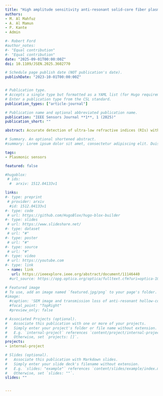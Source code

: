 ```yaml
---
title: "High amplitude sensitivity anti-resonant solid-core fiber plasmonic sensor for ultra-low refractive index detection"
authors:
- M. Al Mahfuz
- A. Al Mamun
- P. Kante
- Admin

#- Robert Ford
#author_notes:
#- "Equal contribution"
#- "Equal contribution"
date: "2025-09-01T00:00:00Z"
doi: 10.1109/JSEN.2025.3602770

# Schedule page publish date (NOT publication's date).
publishDate: "2023-10-01T00:00:00Z"


# Publication type.
# Accepts a single type but formatted as a YAML list (for Hugo requirements).
# Enter a publication type from the CSL standard.
publication_types: ["article-journal"]

# Publication name and optional abbreviated publication name.
publication: "IEEE Sensors Journal **1**, 1 (2025)"
publication_short: ""

abstract: Accurate detection of ultra-low refractive indices (RIs) with high amplitude sensitivity (AS) is crucial for many applications, including effective environmental monitoring, bio-sensing, medical diagnostics, and the detection of harmful gases. For ultra-low RIs, the evanescent wave interacts weakly with the plasmonic layers, which makes it difficult to create sharp resonance peaks, resulting in reduced AS. To address this challenge, an efficient light-guiding mechanism with a carefully engineered cladding fiber design is necessary. In this paper, we propose a new type of anti-resonant solid core fiber (AR-SCF)-based surface plasmon resonance (SPR) sensor that simultaneously offers high AS and can detect ultra-low RIs in the near-infrared (NIR) wavelength regime. The proposed sensor architecture is relatively simple with six circular tubes in the cladding region. The light guidance relies on the anti-resonant guiding principle, which ensures better sensing performance and strong light confinement within the core region. The sensing and metallic layers are carefully deposited on the surfaces of the cladding and jacket tubes to enhance the sensing performance. Our comprehensive theoretical analysis demonstrates that the proposed sensor is capable of detecting ultra-low RIs ranging from 0.98 to 1.15, with an unprecedented AS of >5.5×10<sup>3</sup> RIU<sup>-1</sup> near the RI of 1.0 and >3.2×10<sup>3</sup> RIU<sup>-1</sup> at the RI of 1.10. In addition, the sensor shows a maximum wavelength sensitivity (WS) of 6000 nm/RIU for RI of 1.05 and a notable figure of merit (FOM) of 700 RIU<sup>-1</sup>. The proposed sensor could be a suitable candidate for on-chip RI sensing platforms because of its outstanding sensing performance.

# Summary. An optional shortened abstract.
#summary: Lorem ipsum dolor sit amet, consectetur adipiscing elit. Duis posuere tellus ac convallis placerat. Proin tincidunt magna sed ex sollicitudin condimentum.

tags:
- Plasmonic sensors

featured: false

#hugoblox:
 # ids:
  #  arxiv: 1512.04133v1

links:
#- type: preprint
 # provider: arxiv
  #id: 1512.04133v1
#- type: code
 # url: https://github.com/HugoBlox/hugo-blox-builder
#- type: slides
 # url: https://www.slideshare.net/
#- type: dataset
 # url: "#"
#- type: poster
 # url: "#"
#- type: source
 # url: "#"
#- type: video
 # url: https://youtube.com
#- type: link
 - name: link
   url: https://ieeexplore.ieee.org/abstract/document/11146440
  #url_source: https://opg.optica.org/optica/fulltext.cfm?uri=optica-10-10-1253

# Featured image
# To use, add an image named `featured.jpg/png` to your page's folder. 
#image:
  #caption: 'SEM image and transmission loss of anti-resonant hollow-core fiber'
  #focal_point: "TopRight"
  #preview_only: false

# Associated Projects (optional).
#   Associate this publication with one or more of your projects.
#   Simply enter your project's folder or file name without extension.
#   E.g. `internal-project` references `content/project/internal-project/index.md`.
#   Otherwise, set `projects: []`.
projects:
- internal-project

# Slides (optional).
#   Associate this publication with Markdown slides.
#   Simply enter your slide deck's filename without extension.
#   E.g. `slides: "example"` references `content/slides/example/index.md`.
#   Otherwise, set `slides: ""`.
slides: ""


---
```


